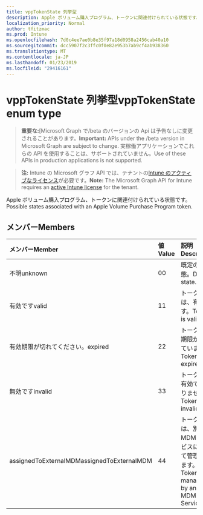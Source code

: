 ```yaml
---
title: vppTokenState 列挙型
description: Apple ボリューム購入プログラム、トークンに関連付けられている状態です。
localization_priority: Normal
author: tfitzmac
ms.prod: Intune
ms.openlocfilehash: 7d0c4ee7ae0b8e35f97a18d0958a2456cab40a10
ms.sourcegitcommit: dcc5907f2c3ffc0f0e82e953b7ab9cf4ab938360
ms.translationtype: MT
ms.contentlocale: ja-JP
ms.lasthandoff: 01/23/2019
ms.locfileid: "29416161"
---
```

# <a name="vpptokenstate-enum-type"></a><span data-ttu-id="7915c-103">vppTokenState 列挙型</span><span class="sxs-lookup"><span data-stu-id="7915c-103">vppTokenState enum type</span></span>

> <span data-ttu-id="7915c-104">**重要な:**[Microsoft Graph で/beta のバージョンの Api は予告なしに変更されることがあります。</span><span class="sxs-lookup"><span data-stu-id="7915c-104">**Important:** APIs under the /beta version in Microsoft Graph are subject to change.</span></span> <span data-ttu-id="7915c-105">実稼働アプリケーションでこれらの API を使用することは、サポートされていません。</span><span class="sxs-lookup"><span data-stu-id="7915c-105">Use of these APIs in production applications is not supported.</span></span>

> <span data-ttu-id="7915c-106">**注:** Intune の Microsoft グラフ API では、テナントの[Intune のアクティブなライセンス](https://go.microsoft.com/fwlink/?linkid=839381)が必要です。</span><span class="sxs-lookup"><span data-stu-id="7915c-106">**Note:** The Microsoft Graph API for Intune requires an [active Intune license](https://go.microsoft.com/fwlink/?linkid=839381) for the tenant.</span></span>

<span data-ttu-id="7915c-107">Apple ボリューム購入プログラム、トークンに関連付けられている状態です。</span><span class="sxs-lookup"><span data-stu-id="7915c-107">Possible states associated with an Apple Volume Purchase Program token.</span></span>

## <a name="members"></a><span data-ttu-id="7915c-108">メンバー</span><span class="sxs-lookup"><span data-stu-id="7915c-108">Members</span></span>
|<span data-ttu-id="7915c-109">メンバー</span><span class="sxs-lookup"><span data-stu-id="7915c-109">Member</span></span>|<span data-ttu-id="7915c-110">値</span><span class="sxs-lookup"><span data-stu-id="7915c-110">Value</span></span>|<span data-ttu-id="7915c-111">説明</span><span class="sxs-lookup"><span data-stu-id="7915c-111">Description</span></span>|
|:---|:---|:---|
|<span data-ttu-id="7915c-112">不明</span><span class="sxs-lookup"><span data-stu-id="7915c-112">unknown</span></span>|<span data-ttu-id="7915c-113">0</span><span class="sxs-lookup"><span data-stu-id="7915c-113">0</span></span>|<span data-ttu-id="7915c-114">既定の状態。</span><span class="sxs-lookup"><span data-stu-id="7915c-114">Default state.</span></span>|
|<span data-ttu-id="7915c-115">有効です</span><span class="sxs-lookup"><span data-stu-id="7915c-115">valid</span></span>|<span data-ttu-id="7915c-116">1</span><span class="sxs-lookup"><span data-stu-id="7915c-116">1</span></span>|<span data-ttu-id="7915c-117">トークンは、有効です。</span><span class="sxs-lookup"><span data-stu-id="7915c-117">Token is valid.</span></span>|
|<span data-ttu-id="7915c-118">有効期限が切れてください。</span><span class="sxs-lookup"><span data-stu-id="7915c-118">expired</span></span>|<span data-ttu-id="7915c-119">2</span><span class="sxs-lookup"><span data-stu-id="7915c-119">2</span></span>|<span data-ttu-id="7915c-120">トークンの期限が切れています。</span><span class="sxs-lookup"><span data-stu-id="7915c-120">Token is expired.</span></span>|
|<span data-ttu-id="7915c-121">無効です</span><span class="sxs-lookup"><span data-stu-id="7915c-121">invalid</span></span>|<span data-ttu-id="7915c-122">3</span><span class="sxs-lookup"><span data-stu-id="7915c-122">3</span></span>|<span data-ttu-id="7915c-123">トークンが有効ではありません。</span><span class="sxs-lookup"><span data-stu-id="7915c-123">Token is invalid.</span></span>|
|<span data-ttu-id="7915c-124">assignedToExternalMDM</span><span class="sxs-lookup"><span data-stu-id="7915c-124">assignedToExternalMDM</span></span>|<span data-ttu-id="7915c-125">4</span><span class="sxs-lookup"><span data-stu-id="7915c-125">4</span></span>|<span data-ttu-id="7915c-126">トークンは、別の MDM サービスによって管理されます。</span><span class="sxs-lookup"><span data-stu-id="7915c-126">Token is managed by another MDM Service.</span></span>|




